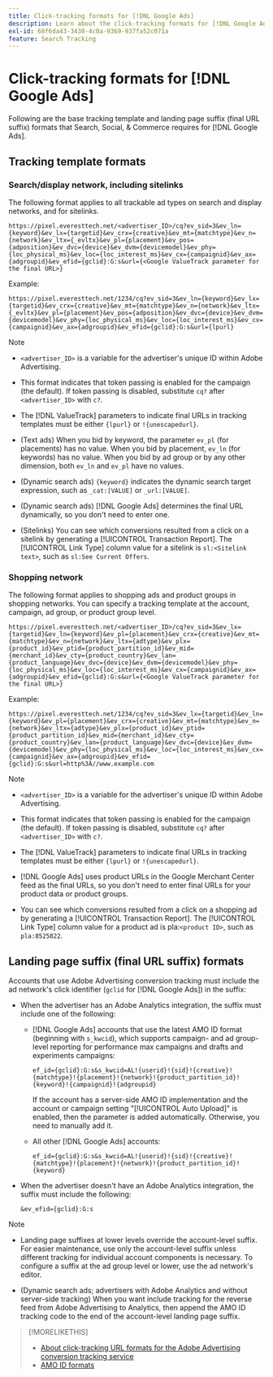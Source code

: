 ```yaml
---
title: Click-tracking formats for [!DNL Google Ads]
description: Learn about the click-tracking formats for [!DNL Google Ads] accounts.
exl-id: 68f6da43-3430-4c0a-9369-937fa52c071a
feature: Search Tracking
---
```

# Click-tracking formats for [!DNL Google Ads]

Following are the base tracking template and landing page suffix (final URL suffix) formats that Search, Social, & Commerce requires for [!DNL Google Ads].

## Tracking template formats

### Search/display network, including sitelinks

The following format applies to all trackable ad types on search and display networks, and for sitelinks.

`https://pixel.everesttech.net/<advertiser_ID>/cq?ev_sid=3&ev_ln={keyword}&ev_lx={targetid}&ev_crx={creative}&ev_mt={matchtype}&ev_n={network}&ev_ltx={_evltx}&ev_pl={placement}&ev_pos={adposition}&ev_dvc={device}&ev_dvm={devicemodel}&ev_phy={loc_physical_ms}&ev_loc={loc_interest_ms}&ev_cx={campaignid}&ev_ax={adgroupid}&ev_efid={gclid}:G:s&url={<Google ValueTrack parameter for the final URL>}`

Example:

`https://pixel.everesttech.net/1234/cq?ev_sid=3&ev_ln={keyword}&ev_lx={targetid}&ev_crx={creative}&ev_mt={matchtype}&ev_n={network}&ev_ltx={_evltx}&ev_pl={placement}&ev_pos={adposition}&ev_dvc={device}&ev_dvm={devicemodel}&ev_phy={loc_physical_ms}&ev_loc={loc_interest_ms}&ev_cx={campaignid}&ev_ax={adgroupid}&ev_efid={gclid}:G:s&url={lpurl}`

>[!NOTE]
>
>* `<advertiser_ID>` is a variable for the advertiser's unique ID within Adobe Advertising.
>
>* This format indicates that token passing is enabled for the campaign (the default). If token passing is disabled, substitute `cq?` after `<advertiser_ID>` with `c?`.
>
>* The [!DNL ValueTrack] parameters to indicate final URLs in tracking templates must be either `{lpurl}` or `!{unescapedurl}`.
>
>* (Text ads) When you bid by keyword, the parameter `ev_pl` (for placements) has no value. When you bid by placement, `ev_ln` (for keywords) has no value. When you bid by ad group or by any other dimension, both `ev_ln` and `ev_pl` have no values.
>
>* (Dynamic search ads) `{keyword}` indicates the dynamic search target expression, such as `_cat:[VALUE]` or `_url:[VALUE]`.
>
>* (Dynamic search ads) [!DNL Google Ads] determines the final URL dynamically, so you don't need to enter one.
>
>* (Sitelinks) You can see which conversions resulted from a click on a sitelink by generating a [!UICONTROL Transaction Report]. The [!UICONTROL Link Type] column value for a sitelink is `sl:<Sitelink text>`, such as `sl:See Current Offers`.

### Shopping network

The following format applies to shopping ads and product groups in shopping networks. You can specify a tracking template at the account, campaign, ad group, or product group level.

`https://pixel.everesttech.net/<advertiser_ID>/cq?ev_sid=3&ev_lx={targetid}&ev_ln={keyword}&ev_pl={placement}&ev_crx={creative}&ev_mt={matchtype}&ev_n={network}&ev_ltx={adtype}&ev_plx={product_id}&ev_ptid={product_partition_id}&ev_mid={merchant_id}&ev_cty={product_country}&ev_lan={product_language}&ev_dvc={device}&ev_dvm={devicemodel}&ev_phy={loc_physical_ms}&ev_loc={loc_interest_ms}&ev_cx={campaignid}&ev_ax={adgroupid}&ev_efid={gclid}:G:s&url={<Google ValueTrack parameter for the final URL>}`

Example:

`https://pixel.everesttech.net/1234/cq?ev_sid=3&ev_lx={targetid}&ev_ln={keyword}&ev_pl={placement}&ev_crx={creative}&ev_mt={matchtype}&ev_n={network}&ev_ltx={adtype}&ev_plx={product_id}&ev_ptid={product_partition_id}&ev_mid={merchant_id}&ev_cty={product_country}&ev_lan={product_language}&ev_dvc={device}&ev_dvm={devicemodel}&ev_phy={loc_physical_ms}&ev_loc={loc_interest_ms}&ev_cx={campaignid}&ev_ax={adgroupid}&ev_efid={gclid}:G:s&url=http%3A//www.example.com`

>[!NOTE]
>
>* `<advertiser_ID>` is a variable for the advertiser's unique ID within Adobe Advertising.
>
>* This format indicates that token passing is enabled for the campaign (the default). If token passing is disabled, substitute `cq?` after `<advertiser_ID>` with `c?`.
>
>* The [!DNL ValueTrack] parameters to indicate final URLs in tracking templates must be either `{lpurl}` or `!{unescapedurl}`.
>
>* [!DNL Google Ads] uses product URLs in the Google Merchant Center feed as the final URLs, so you don't need to enter final URLs for your product data or product groups.
>
>* You can see which conversions resulted from a click on a shopping ad by generating a [!UICONTROL Transaction Report]. The [!UICONTROL Link Type] column value for a product ad is pla:`<product ID>`, such as `pla:8525822`.

## Landing page suffix (final URL suffix) formats

Accounts that use Adobe Advertising conversion tracking must include the ad network's click identifier (`gclid` for [!DNL Google Ads]) in the suffix:

* When the advertiser has an Adobe Analytics integration, the suffix must include one of the following:
  
  * [!DNL Google Ads] accounts that use the latest AMO ID format (beginning with `s_kwcid`), which supports campaign- and ad group-level reporting for performance max campaigns and drafts and experiments campaigns:

    `ef_id={gclid}:G:s&s_kwcid=AL!{userid}!{sid}!{creative}!{matchtype}!{placement}!{network}!{product_partition_id}!{keyword}!{campaignid}!{adgroupid}`

    If the account has a server-side AMO ID implementation and the account or campaign setting "[!UICONTROL Auto Upload]" is enabled, then the parameter is added automatically. Otherwise, you need to manually add it.

  * All other [!DNL Google Ads] accounts:

     `ef_id={gclid}:G:s&s_kwcid=AL!{userid}!{sid}!{creative}!{matchtype}!{placement}!{network}!{product_partition_id}!{keyword}`

* When the advertiser doesn't have an Adobe Analytics integration, the suffix must include the following:

  `&ev_efid={gclid}:G:s`
  
>[!NOTE]
>
>* Landing page suffixes at lower levels override the account-level suffix. For easier maintenance, use only the account-level suffix unless different tracking for individual account components is necessary. To configure a suffix at the ad group level or lower, use the ad network's editor.
>
>* (Dynamic search ads; advertisers with Adobe Analytics and without server-side tracking) When you want include tracking for the reverse feed from Adobe Advertising to Analytics, then append the AMO ID tracking code to the end of the account-level landing page suffix.

>[!MORELIKETHIS]
>
>* [About click-tracking URL formats for the Adobe Advertising conversion tracking service](formats-click-tracking-about.md)
>* [AMO ID formats](/help/integrations/analytics/ids.md#amo-id-formats)
